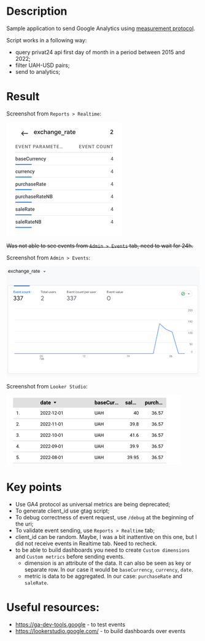 # Description

Sample application to send Google Analytics
using [measurement protocol](https://developers.google.com/analytics/devguides/collection/protocol/ga4).

Script works in a following way:

* query privat24 api first day of month in a period between 2015 and 2022;
* filter UAH-USD pairs;
* send to analytics;

# Result

Screenshot from `Reports > Realtime`:

![exchange_rate_realtime_events.png](exchange_rate_realtime_events.png)

~~Was not able to see events from `Admin > Events` tab, need to wait for 24h.~~

Screenshot from `Admin > Events`:

![admin_events_exchange_rate.png](admin_events_exchange_rate.png)

Screenshot from `Looker Studio`:

![looker_studio_table.png](looker_studio_table.png)

# Key points

* Use GA4 protocol as universal metrics are being deprecated;
* To generate client_id use gtag script;
* To debug correctness of event request, use `/debug` at the beginning of the uri;
* To validate event sending, use `Reports > Realtime` tab;
* client_id can be random. Maybe, I was a bit inattentive on this one, but I did not receive events in Realtime tab.
  Need to recheck.
* to be able to build dashboards you need to create `Custom dimensions` and `Custom metrics` before sending events.
    * dimension is an attribute of the data. It can also be seen as key or separate row. In our case it would
      be `baseCurrency`, `currency`, `date`.
    * metric is data to be aggregated. In our case: `purchaseRate` and `saleRate`.

# Useful resources:

* https://ga-dev-tools.google - to test events
* https://lookerstudio.google.com/ - to build dashboards over events
